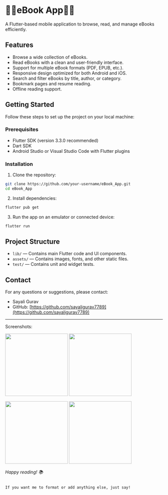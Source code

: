 
# 📖📖eBook App📖📖

A Flutter-based mobile application to browse, read, and manage eBooks efficiently.

## Features

- Browse a wide collection of eBooks.
- Read eBooks with a clean and user-friendly interface.
- Support for multiple eBook formats (PDF, EPUB, etc.).
- Responsive design optimized for both Android and iOS.
- Search and filter eBooks by title, author, or category.
- Bookmark pages and resume reading.
- Offline reading support.


## Getting Started

Follow these steps to set up the project on your local machine:

### Prerequisites

- Flutter SDK (version 3.3.0 recommended)
- Dart SDK
- Android Studio or Visual Studio Code with Flutter plugins

### Installation

1. Clone the repository:

```bash
git clone https://github.com/your-username/eBook_App.git
cd eBook_App
````

2. Install dependencies:

```bash
flutter pub get
```

3. Run the app on an emulator or connected device:

```bash
flutter run
```

## Project Structure

* `lib/` — Contains main Flutter code and UI components.
* `assets/` — Contains images, fonts, and other static files.
* `test/` — Contains unit and widget tests.

## Contact

For any questions or suggestions, please contact:

* Sayali Gurav
* GitHub: [https://github.com/sayaligurav7789](https://github.com/sayaligurav7789)

---
Screenshots:
<p float="left">
  <img src="https://github.com/user-attachments/assets/5620e45a-31a0-4cb1-85ba-0be5d71418da" width="200" />
  <img src="https://github.com/user-attachments/assets/64917957-bdec-4b56-b073-59d6ef7083ec" width="200" />
</p>

<p float="left">
  <img src="https://github.com/user-attachments/assets/b31efc15-d09c-4443-bd49-139ff41d4d1d" width="200" />
  <img src="https://github.com/user-attachments/assets/10edfac7-3deb-45b2-9f09-36b437b261f9" width="200" />
</p>


*Happy reading! 📚*

```

If you want me to format or add anything else, just say!
```
